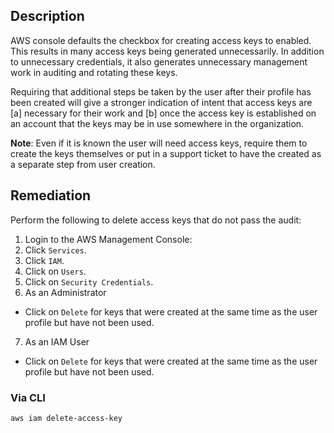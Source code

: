## Description

AWS console defaults the checkbox for creating access keys to enabled. This results in many access keys being generated unnecessarily. In addition to unnecessary credentials, it also generates unnecessary management work in auditing and rotating these keys.

Requiring that additional steps be taken by the user after their profile has been created will give a stronger indication of intent that access keys are [a] necessary for their work and [b] once the access key is established on an account that the keys may be in use somewhere in the organization.

**Note**: Even if it is known the user will need access keys, require them to create the keys themselves or put in a support ticket to have the created as a separate step from user creation.

## Remediation

Perform the following to delete access keys that do not pass the audit:

1. Login to the AWS Management Console:
2. Click `Services`.
3. Click `IAM`.
4. Click on `Users`.
5. Click on `Security Credentials`.
6. As an Administrator
- Click on `Delete` for keys that were created at the same time as the user profile but have not been used.
7. As an IAM User
- Click on `Delete` for keys that were created at the same time as the user profile but have not been used.

### Via CLI

```bash
aws iam delete-access-key
```
